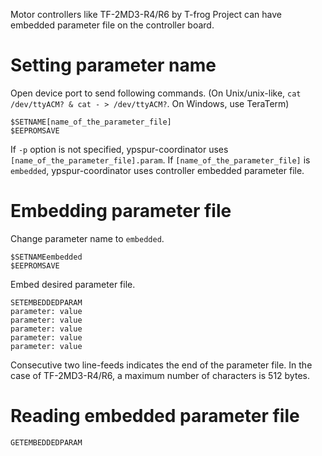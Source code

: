Motor controllers like TF-2MD3-R4/R6 by T-frog Project can have embedded parameter file on the controller board.

# Setting parameter name

Open device port to send following commands.
(On Unix/unix-like, `cat /dev/ttyACM? & cat - > /dev/ttyACM?`. On Windows, use TeraTerm)
```
$SETNAME[name_of_the_parameter_file]
$EEPROMSAVE
```

If `-p` option is not specified, ypspur-coordinator uses `[name_of_the_parameter_file].param`.
If `[name_of_the_parameter_file]` is `embedded`, ypspur-coordinator uses controller embedded parameter file.


# Embedding parameter file

Change parameter name to `embedded`.
```
$SETNAMEembedded
$EEPROMSAVE
```

Embed desired parameter file.
```
SETEMBEDDEDPARAM
parameter: value
parameter: value
parameter: value
parameter: value
parameter: value

```

Consecutive two line-feeds indicates the end of the parameter file.
In the case of TF-2MD3-R4/R6, a maximum number of characters is 512 bytes.

# Reading embedded parameter file

```
GETEMBEDDEDPARAM
```
